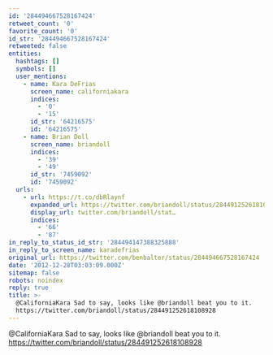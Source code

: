 ```yaml
---
id: '284494667528167424'
retweet_count: '0'
favorite_count: '0'
id_str: '284494667528167424'
retweeted: false
entities:
  hashtags: []
  symbols: []
  user_mentions:
    - name: Kara DeFrias
      screen_name: californiakara
      indices:
        - '0'
        - '15'
      id_str: '64216575'
      id: '64216575'
    - name: Brian Doll
      screen_name: briandoll
      indices:
        - '39'
        - '49'
      id_str: '7459092'
      id: '7459092'
  urls:
    - url: https://t.co/dbRlaynf
      expanded_url: https://twitter.com/briandoll/status/284491252618108928
      display_url: twitter.com/briandoll/stat…
      indices:
        - '66'
        - '87'
in_reply_to_status_id_str: '284494147388325888'
in_reply_to_screen_name: karadefrias
original_url: https://twitter.com/benbalter/status/284494667528167424
date: '2012-12-28T03:03:09.000Z'
sitemap: false
robots: noindex
reply: true
title: >-
  @CaliforniaKara Sad to say, looks like @briandoll beat you to it.
  https://twitter.com/briandoll/status/284491252618108928
---
```


@CaliforniaKara Sad to say, looks like @briandoll beat you to it. https://twitter.com/briandoll/status/284491252618108928